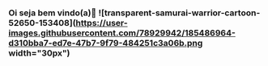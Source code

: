 ### Oi seja bem vindo(a)🖖 ![transparent-samurai-warrior-cartoon-52650-153408](https://user-images.githubusercontent.com/78929942/185486964-d310bba7-ed7e-47b7-9f79-484251c3a06b.png width="30px")

<!--
**rxmulx/rxmulx** is a ✨ _special_ ✨ repository because its `README.md` (this file) appears on your GitHub profile.

Here are some ideas to get you started:

- 🔭 I’m currently working on ...
- 🌱 I’m currently learning ...
- 👯 I’m looking to collaborate on ...
- 🤔 I’m looking for help with ...
- 💬 Ask me about ...
- 📫 How to reach me: ...
- 😄 Pronouns: ...
- ⚡ Fun fact: ...
-->
